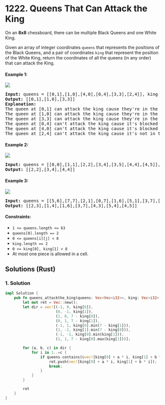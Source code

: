 # 1222. Queens That Can Attack the King
On an **8x8** chessboard, there can be multiple Black Queens and one White King.

Given an array of integer coordinates ```queens``` that represents the positions of the Black Queens, and a pair of coordinates ```king``` that represent the position of the White King, return the coordinates of all the queens (in any order) that can attack the King.

#### Example 1:
![](https://assets.leetcode.com/uploads/2019/10/01/untitled-diagram.jpg)
<pre>
<strong>Input:</strong> queens = [[0,1],[1,0],[4,0],[0,4],[3,3],[2,4]], king = [0,0]
<strong>Output:</strong> [[0,1],[1,0],[3,3]]
<strong>Explanation:</strong>
The queen at [0,1] can attack the king cause they're in the same row.
The queen at [1,0] can attack the king cause they're in the same column.
The queen at [3,3] can attack the king cause they're in the same diagnal.
The queen at [0,4] can't attack the king cause it's blocked by the queen at [0,1].
The queen at [4,0] can't attack the king cause it's blocked by the queen at [1,0].
The queen at [2,4] can't attack the king cause it's not in the same row/column/diagnal as the king.
</pre>

#### Example 2:
![](https://assets.leetcode.com/uploads/2019/10/01/untitled-diagram-1.jpg)
<pre>
<strong>Input:</strong> queens = [[0,0],[1,1],[2,2],[3,4],[3,5],[4,4],[4,5]], king = [3,3]
<strong>Output:</strong> [[2,2],[3,4],[4,4]]
</pre>

#### Example 3:
![](https://assets.leetcode.com/uploads/2019/10/01/untitled-diagram-2.jpg)
<pre>
<strong>Input:</strong> queens = [[5,6],[7,7],[2,1],[0,7],[1,6],[5,1],[3,7],[0,3],[4,0],[1,2],[6,3],[5,0],[0,4],[2,2],[1,1],[6,4],[5,4],[0,0],[2,6],[4,5],[5,2],[1,4],[7,5],[2,3],[0,5],[4,2],[1,0],[2,7],[0,1],[4,6],[6,1],[0,6],[4,3],[1,7]], king = [3,4]
<strong>Output:</strong> [[2,3],[1,4],[1,6],[3,7],[4,3],[5,4],[4,5]]
</pre>

#### Constraints:
* ```1 <= queens.length <= 63```
* ```queens[0].length == 2```
* ```0 <= queens[i][j] < 8```
* ```king.length == 2```
* ```0 <= king[0], king[1] < 8```
* At most one piece is allowed in a cell.

## Solutions (Rust)

### 1. Solution
```Rust
impl Solution {
    pub fn queens_attackthe_king(queens: Vec<Vec<i32>>, king: Vec<i32>) -> Vec<Vec<i32>> {
        let mut ret = Vec::new();
        let dir = vec![(-1, 0, king[0]),
                       (0, -1, king[1]),
                       (1, 0, 7 - king[0]),
                       (0, 1, 7 - king[1]),
                       (-1, 1, king[0].min(7 - king[1])),
                       (1, -1, king[1].min(7 - king[0])),
                       (-1, -1, king[0].min(king[1])),
                       (1, 1, 7 - king[0].max(king[1]))];

        for (a, b, c) in dir {
            for i in 1..=c {
                if queens.contains(&vec![king[0] + a * i, king[1] + b * i]) {
                    ret.push(vec![king[0] + a * i, king[1] + b * i]);
                    break;
                }
            }
        }

        ret
    }
}
```
